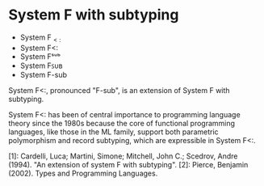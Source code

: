# System F with subtyping

- System F$_{<:}$
- System F<:
- System Fˢᵘᵇ
- System Fꜱᴜʙ
- System F-sub

System F<:, pronounced "F-sub", is an extension of System F with subtyping.

System F<: has been of central importance to programming language theory since the 1980s because the core of functional programming languages, like those in the ML family, support both parametric polymorphism and record subtyping, which are expressible in System F<:.

[1]: Cardelli, Luca; Martini, Simone; Mitchell, John C.; Scedrov, Andre (1994). "An extension of system F with subtyping".
[2]: Pierce, Benjamin (2002). Types and Programming Languages.
